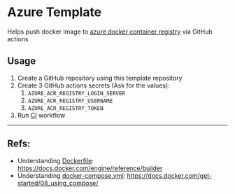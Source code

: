 # Azure Template
Helps push docker image to [azure docker container registry](https://azure.microsoft.com/en-in/products/container-registry) via GitHub actions

## Usage
1. Create a GitHub repository using this template repository
2. Create 3 GitHub actions secrets (Ask for the values):
   1. `AZURE_ACR_REGISTRY_LOGIN_SERVER`
   2. `AZURE_ACR_REGISTRY_USERNAME`
   3. `AZURE_ACR_REGISTRY_TOKEN`
3. Run [CI](.github/workflows/ci.yml) workflow

---
## Refs:
- Understanding [Dockerfile](app/Dockerfile): https://docs.docker.com/engine/reference/builder
- Understanding [docker-compose.yml](app/docker-compose.yml): https://docs.docker.com/get-started/08_using_compose/